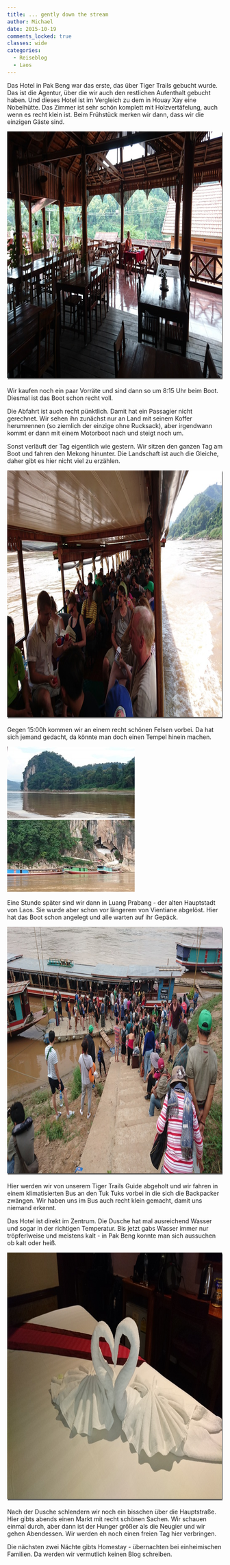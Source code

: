 ```yaml
---
title: ... gently down the stream
author: Michael
date: 2015-10-19
comments_locked: true
classes: wide
categories:
  - Reiseblog
  - Laos
---
```


<p>Das Hotel in Pak Beng war das erste, das über Tiger Trails gebucht wurde. Das ist die Agentur, über die wir auch den restlichen Aufenthalt gebucht haben. Und dieses Hotel ist im Vergleich zu dem in Houay Xay eine Nobelhütte. Das Zimmer ist sehr schön komplett mit Holzvertäfelung, auch wenn es recht klein ist. Beim Frühstück merken wir dann, dass wir die einzigen Gäste sind.</p> <p><a href="/assets/images/2015/10/DSC_0287.jpg"><img src="/assets/images/2015/10/DSC_0287_thumb.jpg" width="1028" height="580" alt="DSC_0287" border="0" /></a></p> <p>Wir kaufen noch ein paar Vorräte und sind dann so um 8:15 Uhr beim Boot. Diesmal ist das Boot schon recht voll.</p> <p>Die Abfahrt ist auch recht pünktlich. Damit hat ein Passagier nicht gerechnet. Wir sehen ihn zunächst nur an Land mit seinem Koffer herumrennen (so ziemlich der einzige ohne Rucksack), aber irgendwann kommt er dann mit einem Motorboot nach und steigt noch um.</p> <p>Sonst verläuft der Tag eigentlich wie gestern. Wir sitzen den ganzen Tag am Boot und fahren den Mekong hinunter. Die Landschaft ist auch die Gleiche, daher gibt es hier nicht viel zu erzählen.</p> <p><a href="/assets/images/2015/10/DSC_0304.jpg"><img src="/assets/images/2015/10/DSC_0304_thumb.jpg" width="1028" height="580" alt="DSC_0304" border="0" /></a></p> <p>Gegen 15:00h kommen wir an einem recht schönen Felsen vorbei. Da hat sich jemand gedacht, da könnte man doch einen Tempel hinein machen.</p> <p><a href="/assets/images/2015/10/DSC_0312.jpg"><img src="/assets/images/2015/10/DSC_0312_thumb.jpg" width="298" height="168" alt="DSC_0312" border="0" /></a><a href="/assets/images/2015/10/DSC_0316.jpg"><img src="/assets/images/2015/10/DSC_0316_thumb.jpg" width="298" height="168" alt="DSC_0316" border="0" /></a></p> <p>Eine Stunde später sind wir dann in Luang Prabang - der alten Hauptstadt von Laos. Sie wurde aber schon vor längerem von Vientiane abgelöst. Hier hat das Boot schon angelegt und alle warten auf ihr Gepäck.</p> <p><a href="/assets/images/2015/10/DSC_0320.jpg"><img src="/assets/images/2015/10/DSC_0320_thumb.jpg" width="1028" height="580" alt="DSC_0320" border="0" /></a></p> <p>Hier werden wir von unserem Tiger Trails Guide abgeholt und wir fahren in einem klimatisierten Bus an den Tuk Tuks vorbei in die sich die Backpacker zwängen. Wir haben uns im Bus auch recht klein gemacht, damit uns niemand erkennt.</p> <p>Das Hotel ist direkt im Zentrum. Die Dusche hat mal ausreichend Wasser und sogar in der richtigen Temperatur. Bis jetzt gabs Wasser immer nur tröpferlweise und meistens kalt - in Pak Beng konnte man sich aussuchen ob kalt oder heiß.</p> <p><a href="/assets/images/2015/10/DSC_0322.jpg"><img src="/assets/images/2015/10/DSC_0322_thumb.jpg" width="1028" height="580" alt="DSC_0322" border="0" /></a></p> <p>Nach der Dusche schlendern wir noch ein bisschen über die Hauptstraße. Hier gibts abends einen Markt mit recht schönen Sachen. Wir schauen einmal durch, aber dann ist der Hunger größer als die Neugier und wir gehen Abendessen. Wir werden eh noch einen freien Tag hier verbringen.</p> <p>Die nächsten zwei Nächte gibts Homestay - übernachten bei einheimischen Familien. Da werden wir vermutlich keinen Blog schreiben.</p>
